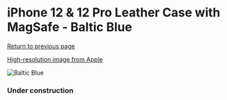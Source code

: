 # iPhone 12 & 12 Pro Leather Case with MagSafe - Baltic Blue

[Return to previous page](/iphone_12)

[High-resolution image from Apple](https://store.storeimages.cdn-apple.com/8756/as-images.apple.com/is/MHKE3?wid=4500&hei=4500&fmt=png)

<div style="width: 384px"><img src="/everyphone/MHKE3.png" alt="Baltic Blue"></div>

### Under construction
